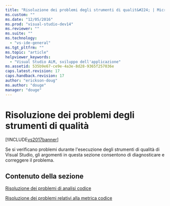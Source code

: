 ```yaml
---
title: "Risoluzione dei problemi degli strumenti di qualit&#224; | Microsoft Docs"
ms.custom: ""
ms.date: "12/05/2016"
ms.prod: "visual-studio-dev14"
ms.reviewer: ""
ms.suite: ""
ms.technology: 
  - "vs-ide-general"
ms.tgt_pltfrm: ""
ms.topic: "article"
helpviewer_keywords: 
  - "Visual Studio ALM, sviluppo dell'applicazione"
ms.assetid: 535b9e67-ce9e-4a3e-8d28-9365f257036e
caps.latest.revision: 17
caps.handback.revision: 17
author: "erickson-doug"
ms.author: "douge"
manager: "douge"
---
```

# Risoluzione dei problemi degli strumenti di qualit&#224;
[!INCLUDE[vs2017banner](../code-quality/includes/vs2017banner.md)]

Se si verificano problemi durante l'esecuzione degli strumenti di qualità di Visual Studio, gli argomenti in questa sezione consentono di diagnosticare e correggere il problema.  
  
## Contenuto della sezione  
 [Risoluzione dei problemi di analisi codice](../code-quality/troubleshooting-code-analysis-issues.md)  
  
 [Risoluzione dei problemi relativi alla metrica codice](../code-quality/troubleshooting-code-metrics-issues.md)
